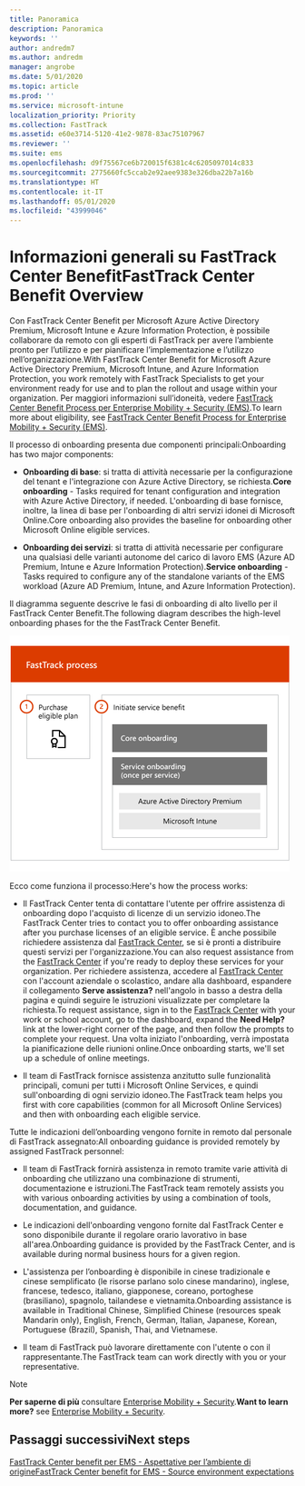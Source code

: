 ```yaml
---
title: Panoramica
description: Panoramica
keywords: ''
author: andredm7
ms.author: andredm
manager: angrobe
ms.date: 5/01/2020
ms.topic: article
ms.prod: ''
ms.service: microsoft-intune
localization_priority: Priority
ms.collection: FastTrack
ms.assetid: e60e3714-5120-41e2-9878-83ac75107967
ms.reviewer: ''
ms.suite: ems
ms.openlocfilehash: d9f75567ce6b720015f6381c4c6205097014c833
ms.sourcegitcommit: 2775660fc5ccab2e92aee9383e326dba22b7a16b
ms.translationtype: HT
ms.contentlocale: it-IT
ms.lasthandoff: 05/01/2020
ms.locfileid: "43999046"
---
```

# <a name="fasttrack-center-benefit-overview"></a><span data-ttu-id="094fd-103">Informazioni generali su FastTrack Center Benefit</span><span class="sxs-lookup"><span data-stu-id="094fd-103">FastTrack Center Benefit Overview</span></span>

<span data-ttu-id="094fd-104">Con FastTrack Center Benefit per Microsoft Azure Active Directory Premium, Microsoft Intune e Azure Information Protection, è possibile collaborare da remoto con gli esperti di FastTrack per avere l’ambiente pronto per l’utilizzo e per pianificare l’implementazione e l’utilizzo nell’organizzazione.</span><span class="sxs-lookup"><span data-stu-id="094fd-104">With FastTrack Center Benefit for Microsoft Azure Active Directory Premium, Microsoft Intune, and Azure Information Protection, you work remotely with FastTrack Specialists to get your environment ready for use and to plan the rollout and usage within your organization.</span></span> <span data-ttu-id="094fd-105">Per maggiori informazioni sull’idoneità, vedere [FastTrack Center Benefit Process per Enterprise Mobility + Security (EMS)](EMS-fasttrack-process.md).</span><span class="sxs-lookup"><span data-stu-id="094fd-105">To learn more about eligibility, see [FastTrack Center Benefit Process for Enterprise Mobility + Security (EMS)](EMS-fasttrack-process.md).</span></span>

<span data-ttu-id="094fd-106">Il processo di onboarding presenta due componenti principali:</span><span class="sxs-lookup"><span data-stu-id="094fd-106">Onboarding has two major components:</span></span>

-   <span data-ttu-id="094fd-107">**Onboarding di base**: si tratta di attività necessarie per la configurazione del tenant e l'integrazione con Azure Active Directory, se richiesta.</span><span class="sxs-lookup"><span data-stu-id="094fd-107">**Core onboarding** - Tasks required for tenant configuration and integration with Azure Active Directory, if needed.</span></span> <span data-ttu-id="094fd-108">L'onboarding di base fornisce, inoltre, la linea di base per l'onboarding di altri servizi idonei di Microsoft Online.</span><span class="sxs-lookup"><span data-stu-id="094fd-108">Core onboarding also provides the baseline for onboarding other Microsoft Online eligible services.</span></span>

-   <span data-ttu-id="094fd-109">**Onboarding dei servizi**: si tratta di attività necessarie per configurare una qualsiasi delle varianti autonome del carico di lavoro EMS (Azure AD Premium, Intune e Azure Information Protection).</span><span class="sxs-lookup"><span data-stu-id="094fd-109">**Service onboarding** - Tasks required to configure any of the standalone variants of the EMS workload (Azure AD Premium, Intune, and Azure Information Protection).</span></span>

<span data-ttu-id="094fd-110">Il diagramma seguente descrive le fasi di onboarding di alto livello per il FastTrack Center Benefit.</span><span class="sxs-lookup"><span data-stu-id="094fd-110">The following diagram describes the high-level onboarding phases for the the FastTrack Center Benefit.</span></span>

![Le fasi di onboarding di alto livello dell'uso del FastTrack Center Benefit](./media/ft-onboarding-process.png)

<span data-ttu-id="094fd-112">Ecco come funziona il processo:</span><span class="sxs-lookup"><span data-stu-id="094fd-112">Here's how the process works:</span></span>

- <span data-ttu-id="094fd-113">Il FastTrack Center tenta di contattare l'utente per offrire assistenza di onboarding dopo l'acquisto di licenze di un servizio idoneo.</span><span class="sxs-lookup"><span data-stu-id="094fd-113">The FastTrack Center tries to contact you to offer onboarding assistance after you purchase licenses of an eligible service.</span></span> <span data-ttu-id="094fd-114">È anche possibile richiedere assistenza dal [FastTrack Center](https://go.microsoft.com/fwlink/?linkid=780698), se si è pronti a distribuire questi servizi per l'organizzazione.</span><span class="sxs-lookup"><span data-stu-id="094fd-114">You can also request assistance from the [FastTrack Center](https://go.microsoft.com/fwlink/?linkid=780698) if you're ready to deploy these services for your organization.</span></span> <span data-ttu-id="094fd-115">Per richiedere assistenza, accedere al [FastTrack Center](https://go.microsoft.com/fwlink/?linkid=780698) con l'account aziendale o scolastico, andare alla dashboard, espandere il collegamento **Serve assistenza?** nell'angolo in basso a destra della pagina e quindi seguire le istruzioni visualizzate per completare la richiesta.</span><span class="sxs-lookup"><span data-stu-id="094fd-115">To request assistance, sign in to the [FastTrack Center](https://go.microsoft.com/fwlink/?linkid=780698) with your work or school account, go to the dashboard, expand the **Need Help?** link at the lower-right corner of the page, and then follow the prompts to complete your request.</span></span> <span data-ttu-id="094fd-116">Una volta iniziato l'onboarding, verrà impostata la pianificazione delle riunioni online.</span><span class="sxs-lookup"><span data-stu-id="094fd-116">Once onboarding starts, we'll set up a schedule of online meetings.</span></span>

-   <span data-ttu-id="094fd-117">Il team di FastTrack fornisce assistenza anzitutto sulle funzionalità principali, comuni per tutti i Microsoft Online Services, e quindi sull'onboarding di ogni servizio idoneo.</span><span class="sxs-lookup"><span data-stu-id="094fd-117">The FastTrack team helps you first with core capabilities (common for all Microsoft Online Services) and then with onboarding each eligible service.</span></span>

<span data-ttu-id="094fd-118">Tutte le indicazioni dell’onboarding vengono fornite in remoto dal personale di FastTrack assegnato:</span><span class="sxs-lookup"><span data-stu-id="094fd-118">All onboarding guidance is provided remotely by assigned FastTrack personnel:</span></span>

-   <span data-ttu-id="094fd-119">Il team di FastTrack fornirà assistenza in remoto tramite varie attività di onboarding che utilizzano una combinazione di strumenti, documentazione e istruzioni.</span><span class="sxs-lookup"><span data-stu-id="094fd-119">The FastTrack team remotely assists you with various onboarding activities by using a combination of tools, documentation, and guidance.</span></span>

-   <span data-ttu-id="094fd-120">Le indicazioni dell'onboarding vengono fornite dal FastTrack Center e sono disponibile durante il regolare orario lavorativo in base all'area.</span><span class="sxs-lookup"><span data-stu-id="094fd-120">Onboarding guidance is provided by the FastTrack Center, and is available during normal business hours for a given region.</span></span>

-   <span data-ttu-id="094fd-121">L'assistenza per l’onboarding è disponibile in cinese tradizionale e cinese semplificato (le risorse parlano solo cinese mandarino), inglese, francese, tedesco, italiano, giapponese, coreano, portoghese (brasiliano), spagnolo, tailandese e vietnamita.</span><span class="sxs-lookup"><span data-stu-id="094fd-121">Onboarding assistance is available in Traditional Chinese, Simplified Chinese (resources speak Mandarin only), English, French, German, Italian, Japanese, Korean, Portuguese (Brazil), Spanish, Thai, and Vietnamese.</span></span>

-   <span data-ttu-id="094fd-122">Il team di FastTrack può lavorare direttamente con l'utente o con il rappresentante.</span><span class="sxs-lookup"><span data-stu-id="094fd-122">The FastTrack team can work directly with you or your representative.</span></span>

> [!NOTE]
> <span data-ttu-id="094fd-123">**Per saperne di più** consultare [Enterprise Mobility + Security](https://www.microsoft.com/cloud-platform/enterprise-mobility).</span><span class="sxs-lookup"><span data-stu-id="094fd-123">**Want to learn more?** see [Enterprise Mobility + Security](https://www.microsoft.com/cloud-platform/enterprise-mobility).</span></span>

## <a name="next-steps"></a><span data-ttu-id="094fd-124">Passaggi successivi</span><span class="sxs-lookup"><span data-stu-id="094fd-124">Next steps</span></span>

[<span data-ttu-id="094fd-125">FastTrack Center benefit per EMS - Aspettative per l’ambiente di origine</span><span class="sxs-lookup"><span data-stu-id="094fd-125">FastTrack Center benefit for EMS - Source environment expectations</span></span>](EMS-source-environment-expectations.md)


